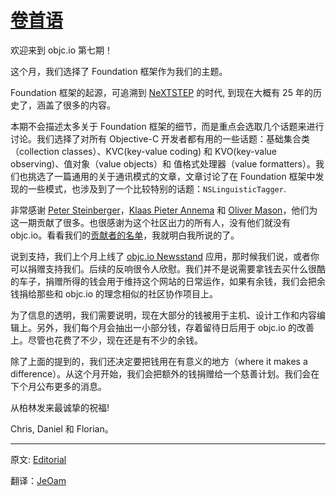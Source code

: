 # [卷首语](README.md)

欢迎来到 objc.io 第七期！

这个月，我们选择了 Foundation 框架作为我们的主题。

Foundation 框架的起源，可追溯到 [NeXTSTEP](https://en.wikipedia.org/wiki/Nextstep) 的时代, 到现在大概有 25 年的历史了，涵盖了很多的内容。

本期不会描述太多关于 Foundation 框架的细节，而是重点会选取几个话题来进行讨论。我们选择了对所有 Objective-C 开发者都有用的一些话题：基础集合类（collection classes）、KVC(key-value coding) 和 KVO(key-value observing)、值对象（value objects）和 值格式处理器（value formatters）。我们也挑选了一篇通用的关于通讯模式的文章，文章讨论了在 Foundation 框架中发现的一些模式，也涉及到了一个比较特别的话题：`NSLinguisticTagger`. 

非常感谢 [Peter Steinberger](http://petersteinberger.com/)，[Klaas Pieter Annema](https://twitter.com/klaaspieter) 和 [Oliver Mason](https://twitter.com/ojmason)，他们为这一期贡献了很多。也很感谢为这个社区出力的所有人，没有他们就没有 objc.io。看看我们的[贡献者的名单](http://www.objc.io/contributors.html)，我就明白我所说的了。

说到支持，我们上个月上线了 [objc.io Newsstand](https://itunes.apple.com/de/app/objc.io/id683718429) 应用，那时候我们说，或者你可以捐赠支持我们。后续的反响很令人欣慰。我们并不是说需要拿钱去买什么很酷的车子，捐赠所得的钱会用于维持这个网站的日常运作，如果有余钱，我们会把余钱捐给那些和 objc.io 的理念相似的社区协作项目上。

为了信息的透明，我们需要说明，现在大部分的钱被用于主机、设计工作和内容编辑上。另外，我们每个月会抽出一小部分钱，存着留待日后用于 objc.io 的改善上。尽管也花费了不少，现在还是有不少的余钱。

除了上面的提到的，我们还决定要把钱用在有意义的地方（where it makes a difference）。从这个月开始，我们会把额外的钱捐赠给一个慈善计划。我们会在下个月公布更多的消息。

从柏林发来最诚挚的祝福!

Chris, Daniel 和 Florian。

---

 

原文: [Editorial](http://www.objc.io/issue-7/editorial.html)

翻译：[JeOam](http://jeoam.github.io/)
